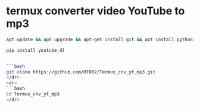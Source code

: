 # termux converter video YouTube to mp3 
```bash
apt update && apt upgrade && apt-get install git && apt install python3 

pip install youtube_dl


```bash
git clone https://github.com/HT002/Termux_cnv_yt_mp3.git
</dr>
<dr>
```bash
cd Termux_cnv_yt_mp3
</dr>
